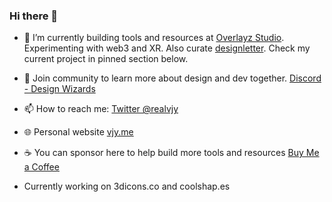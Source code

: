 ### Hi there 👋

- 🔭 I’m currently building tools and resources at [Overlayz Studio](https://overlayz.studio). Experimenting with web3 and XR. Also curate [designletter](https://designletter.co). Check my current project in pinned section below.
- 💬 Join community to learn more about design and dev together. [Discord - Design Wizards](https://designwizards.co)
- 📫 How to reach me: [Twitter @realvjy](https://twitter.com/realvjy)
- 🌐 Personal website [vjy.me](https://vjy.me)
- ☕ You can sponsor here to help build more tools and resources [Buy Me a Coffee](https://www.buymeacoffee.com/realvjy)


- Currently working on 3dicons.co and coolshap.es


